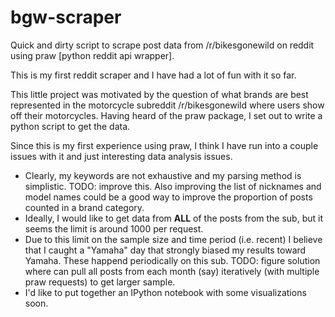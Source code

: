 # bgw-scraper
Quick and dirty script to scrape post data from /r/bikesgonewild on reddit using praw [python reddit api wrapper].

This is my first reddit scraper and I have had a lot of fun with it so far.

This little project was motivated by the question of what brands are best represented in the motorcycle subreddit /r/bikesgonewild where users show off their motorcycles. Having heard of the praw package, I set out to write a python script to get the data.

Since this is my first experience using praw, I think I have run into a couple issues with it and just interesting data analysis issues.
  - Clearly, my keywords are not exhaustive and my parsing method is simplistic. TODO: improve this. Also improving the list of nicknames and model names could be a good way to improve the proportion of posts counted in a brand category.
  - Ideally, I would like to get data from **ALL** of the posts from the sub, but it seems the limit is around 1000 per request.
  - Due to this limit on the sample size and time period (i.e. recent) I believe that I caught a "Yamaha" day that strongly biased my results toward Yamaha. These happend periodically on this sub. TODO: figure solution where can pull all posts from each month (say) iteratively (with multiple praw requests) to get larger sample.
  - I'd like to put together an IPython notebook with some visualizations soon.
